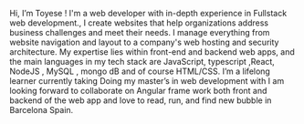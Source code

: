 Hi, I’m Toyese ! I'm a web developer with in-depth experience in Fullstack web development., I create websites that help organizations address business challenges and meet their needs. I manage everything from website navigation and layout to a company's web hosting and security architecture. My expertise lies within front-end and backend web apps, and the main languages in my tech stack are JavaScript, typescript ,React, NodeJS , MySQL , mongo dB and of course HTML/CSS. 
I’m a lifelong learner currently taking Doing my master’s in web development  with I am looking forward to collaborate on Angular frame work both front and backend of the web app and love to read, run, and find new bubble in Barcelona Spain.
